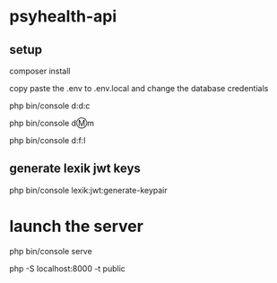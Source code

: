 # psyhealth-api

## setup

composer install

copy paste the .env to .env.local and change the database credentials

php bin/console d:d:c

php bin/console d:m:m

php bin/console d:f:l

## generate lexik jwt keys

php bin/console lexik:jwt:generate-keypair


# launch the server

php bin/console serve

php -S localhost:8000 -t public

